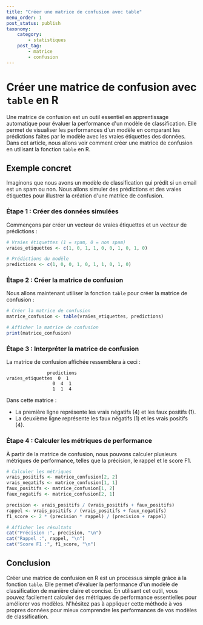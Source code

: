 ```yaml
---
title: "Créer une matrice de confusion avec table"
menu_order: 1
post_status: publish
taxonomy:
    category:
        - statistiques
    post_tag:
        - matrice
        - confusion
---
```


# Créer une matrice de confusion avec `table` en R

Une matrice de confusion est un outil essentiel en apprentissage automatique pour évaluer la performance d'un modèle de classification. Elle permet de visualiser les performances d'un modèle en comparant les prédictions faites par le modèle avec les vraies étiquettes des données. Dans cet article, nous allons voir comment créer une matrice de confusion en utilisant la fonction `table` en R.

## Exemple concret

Imaginons que nous avons un modèle de classification qui prédit si un email est un spam ou non. Nous allons simuler des prédictions et des vraies étiquettes pour illustrer la création d'une matrice de confusion.

### Étape 1 : Créer des données simulées

Commençons par créer un vecteur de vraies étiquettes et un vecteur de prédictions :

```r
# Vraies étiquettes (1 = spam, 0 = non spam)
vraies_etiquettes <- c(1, 0, 1, 1, 0, 0, 1, 0, 1, 0)

# Prédictions du modèle
predictions <- c(1, 0, 0, 1, 0, 1, 1, 0, 1, 0)
```

### Étape 2 : Créer la matrice de confusion

Nous allons maintenant utiliser la fonction `table` pour créer la matrice de confusion :

```r
# Créer la matrice de confusion
matrice_confusion <- table(vraies_etiquettes, predictions)

# Afficher la matrice de confusion
print(matrice_confusion)
```

### Étape 3 : Interpréter la matrice de confusion

La matrice de confusion affichée ressemblera à ceci :

```
               predictions
vraies_etiquettes  0  1
                 0  4  1
                 1  1  4
```

Dans cette matrice :

- La première ligne représente les vrais négatifs (4) et les faux positifs (1).
- La deuxième ligne représente les faux négatifs (1) et les vrais positifs (4).

### Étape 4 : Calculer les métriques de performance

À partir de la matrice de confusion, nous pouvons calculer plusieurs métriques de performance, telles que la précision, le rappel et le score F1.

```r
# Calculer les métriques
vrais_positifs <- matrice_confusion[2, 2]
vrais_negatifs <- matrice_confusion[1, 1]
faux_positifs <- matrice_confusion[1, 2]
faux_negatifs <- matrice_confusion[2, 1]

precision <- vrais_positifs / (vrais_positifs + faux_positifs)
rappel <- vrais_positifs / (vrais_positifs + faux_negatifs)
f1_score <- 2 * (precision * rappel) / (precision + rappel)

# Afficher les résultats
cat("Précision :", precision, "\n")
cat("Rappel :", rappel, "\n")
cat("Score F1 :", f1_score, "\n")
```

## Conclusion

Créer une matrice de confusion en R est un processus simple grâce à la fonction `table`. Elle permet d'évaluer la performance d'un modèle de classification de manière claire et concise. En utilisant cet outil, vous pouvez facilement calculer des métriques de performance essentielles pour améliorer vos modèles. N'hésitez pas à appliquer cette méthode à vos propres données pour mieux comprendre les performances de vos modèles de classification.

